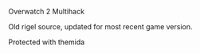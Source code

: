 Overwatch 2 Multihack

Old rigel source, updated for most recent game version.

Protected with themida
